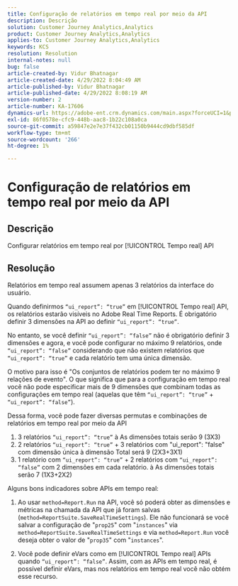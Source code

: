 ```yaml
---
title: Configuração de relatórios em tempo real por meio da API
description: Descrição
solution: Customer Journey Analytics,Analytics
product: Customer Journey Analytics,Analytics
applies-to: Customer Journey Analytics,Analytics
keywords: KCS
resolution: Resolution
internal-notes: null
bug: false
article-created-by: Vidur Bhatnagar
article-created-date: 4/29/2022 8:04:49 AM
article-published-by: Vidur Bhatnagar
article-published-date: 4/29/2022 8:08:19 AM
version-number: 2
article-number: KA-17606
dynamics-url: https://adobe-ent.crm.dynamics.com/main.aspx?forceUCI=1&pagetype=entityrecord&etn=knowledgearticle&id=98a76807-93c7-ec11-a7b6-0022480a1de4
exl-id: 86f0578e-cfc9-448b-aac8-1b22c108a0ca
source-git-commit: a59847e2e7e37f432cb01150b9444cd9dbf585df
workflow-type: tm+mt
source-wordcount: '266'
ht-degree: 1%

---
```


# Configuração de relatórios em tempo real por meio da API

## Descrição

Configurar relatórios em tempo real por [!UICONTROL Tempo real] API

## Resolução

Relatórios em tempo real assumem apenas 3 relatórios da interface do usuário.

Quando definirmos `“ui_report”: “true”` em [!UICONTROL Tempo real] API, os relatórios estarão visíveis no Adobe Real Time Reports. É obrigatório definir 3 dimensões na API ao definir `“ui_report”: “true”`.

No entanto, se você definir `“ui_report”: “false”` não é obrigatório definir 3 dimensões e agora, e você pode configurar no máximo 9 relatórios, onde `“ui_report”: “false”` considerando que não existem relatórios que `“ui_report”: “true”` e cada relatório tem uma única dimensão.

O motivo para isso é &quot;Os conjuntos de relatórios podem ter no máximo 9 relações de evento&quot;. O que significa que para a configuração em tempo real você não pode especificar mais de 9 dimensões que combinam todas as configurações em tempo real (aquelas que têm `“ui_report”: “true”` + `“ui_report”: “false”`).

Dessa forma, você pode fazer diversas permutas e combinações de relatórios em tempo real por meio da API

1. 3 relatórios `“ui_report”: “true”` à As dimensões totais serão 9 (3X3)
1. 2 relatórios `“ui_report”: “true”` + 3 relatórios com &quot;ui_report&quot;: &quot;false&quot; com dimensão única à dimensão Total será 9 (2X3+3X1)
1. 1 relatório com `“ui_report”: “true”` + 2 relatórios com `“ui_report”: “false”` com 2 dimensões em cada relatório. à As dimensões totais serão 7 (1X3+2X2)

Alguns bons indicadores sobre APIs em tempo real:

1. Ao usar `method=Report.Run` na API, você só poderá obter as dimensões e métricas na chamada da API que já foram salvas (`method=ReportSuite.SaveRealTimeSettings`). Ele não funcionará se você salvar a configuração de &quot;`prop25`&quot; com &quot;`instances`&quot; via `method=ReportSuite.SaveRealTimeSettings` e via `method=Report.Run` você deseja obter o valor de &quot;`prop35`&quot; com &quot;`instances`&quot;.

1. Você pode definir eVars como em [!UICONTROL Tempo real] APIs quando `“ui_report”: “false”`. Assim, com as APIs em tempo real, é possível definir eVars, mas nos relatórios em tempo real você não obtém esse recurso.
